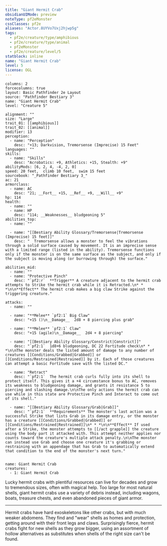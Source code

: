 ```yaml
---
title: "Giant Hermit Crab"
obsidianUIMode: preview
noteType: pf2eMonster
cssClasses: pf2e
aliases: "Actor.8UYVo7Uxj2hjwp5g" 
tags:
  - pf2e/creature/type/amphibious
  - pf2e/creature/type/animal
  - pf2eMonster
  - pf2e/creature/level/5
statblock: inline
name: "Giant Hermit Crab"
level: 5
license: OGL
---
```


```statblock
columns: 2
forcecolumns: true
layout: Basic Pathfinder 2e Layout
source: "Pathfinder Bestiary 3"
name: "Giant Hermit Crab"
level: "Creature 5"

alignment: ""
size: "Large"
trait_01: [[amphibious]]
trait_02: [[animal]]
modifier: 13
perception:
  - name: "Perception"
    desc: "+13; Darkvision, Tremorsense (Imprecise) 15 Feet"
languages: ""
skills:
  - name: "Skills"
    desc: "Acrobatics: +9, Athletics: +15, Stealth: +9"
abilityMods: [6, 2, 4, -4, 2, 0]
speed: 20 feet,  climb 10 feet,  swim 15 feet
sourcebook: "_Pathfinder Bestiary 3_"
ac: 21
armorclass:
  - name: AC
    desc: "21; __Fort__ +15, __Ref__ +9, __Will__ +9"
hp: 114
health:
  - name: ""
  - name: HP
    desc: "114; __Weaknesses__ bludgeoning 5"
abilities_top:
  - name: ""

  - name: "[[Bestiary Ability Glossary/Tremorsense|Tremorsense (Imprecise) 15 feet]]"
    desc: "  Tremorsense allows a monster to feel the vibrations through a solid surface caused by movement. It is an imprecise sense with a limited range (listed in the ability). Tremorsense functions only if the monster is on the same surface as the subject, and only if the subject is moving along (or burrowing through) the surface."

abilities_mid:
  - name: ""
  - name: "Protective Pinch"
    desc: "`pf2:r`  **Trigger** A creature adjacent to the hermit crab attempts to Strike the hermit crab while it is Retracted.\n* * *\n\n**Effect** The hermit crab makes a big claw Strike against the triggering creature."

attacks:
  - name: ""

  - name: "**Melee** `pf2:1` Big Claw"
    desc: "+15 ()\n__Damage__  2d8 + 8 piercing plus grab"

  - name: "**Melee** `pf2:1` Claw"
    desc: "+15 (agile)\n__Damage__  2d4 + 8 piercing"

  - name: "[[Bestiary Ability Glossary/Constrict|Constrict]]"
    desc: "`pf2:1`  1d8+6 bludgeoning, DC 22 Fortitude check\n* * *\n\nThe monster deals the listed amount of damage to any number of creatures [[Conditions/Grabbed|Grabbed]] or [[Conditions/Restrained|Restrained]] by it. Each of those creatures can attempt a basic Fortitude save with the listed DC."

  - name: "Retract"
    desc: "`pf2:1`  The hermit crab curls fully into its shell to protect itself. This gives it a +4 circumstance bonus to AC, removes its weakness to bludgeoning damage, and grants it resistance 5 to piercing and slashing damage.\n\nThe only actions the hermit crab can use while in this state are Protective Pinch and Interact to come out of its shell."

  - name: "[[Bestiary Ability Glossary/Grab|Grab]]"
    desc: "`pf2:1`  **Requirements** The monster's last action was a successful Strike that lists Grab in its damage entry, or the monster has a creature [[Conditions/Grabbed|Grabbed]] or [[Conditions/Restrained|Restrained]]\n* * *\n\n**Effect** If used after a Strike, the monster attempts to [[/act grapple]] the creature using the body part it attacked with. This attempt neither applies nor counts toward the creature's multiple attack penalty.\n\nThe monster can instead use Grab and choose one creature it's grabbing or restraining with an appendage that has Grab to automatically extend that condition to the end of the monster's next turn."
 
```

```encounter-table
name: Giant Hermit Crab
creatures:
  - 1: Giant Hermit Crab
```



Lucky hermit crabs with plentiful resources can live for decades and grow to tremendous sizes, often with magical help. Too large for most natural shells, giant hermit crabs use a variety of debris instead, including wagons, boats, treasure chests, and even abandoned pieces of giant armor.

* * *

Hermit crabs have hard exoskeletons like other crabs, but with much weaker abdomens. They find and "wear" shells as homes and protection, getting around with their front legs and claws. Surprisingly fierce, hermit crabs fight for new shells as they grow bigger, using an assortment of hollow alternatives as substitutes when shells of the right size can't be found.

